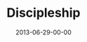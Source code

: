 ---
layout: message
category: message
series: "How to Build People"
title: "Discipleship"
date: 2013-06-29-00-00
message_id: 793
sc-permalink-url: "http://soundcloud.com/crdschurch/discipleship"
audio: "http://s3.amazonaws.com/crossroads-media/messages/audio/htbp_03.mp3"
audio-duration: "43:50"
program: "http://s3.amazonaws.com/crossroads-media/documents/06_29-30_13Program_LO.pdf"
description: "Jo Saxton unpacks a word Jesus used a lot&#58; ''disciple.''"
video: "http://s3.amazonaws.com/crossroads-media/messages/video/htbp_03.mp4"
video-duration: "43:49"
yt-video-id: "5PHQymqx30c"
video-image: "http://s3.amazonaws.com/crossroads-media/images/htbp_03_still.jpg"
tag: 
 - discipleship
 - jo-saxton
 - program
explicit: false
---